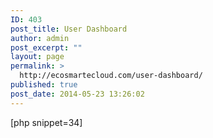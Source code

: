 ```yaml
---
ID: 403
post_title: User Dashboard
author: admin
post_excerpt: ""
layout: page
permalink: >
  http://ecosmartecloud.com/user-dashboard/
published: true
post_date: 2014-05-23 13:26:02
---
```

[php snippet=34]